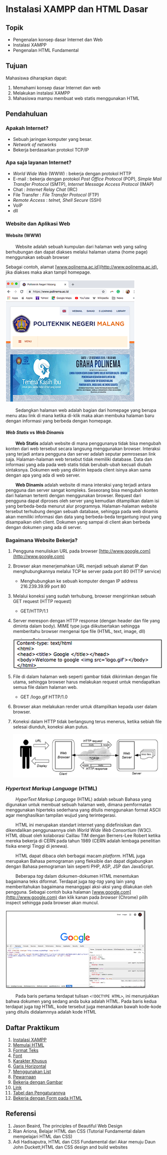 # Instalasi XAMPP dan HTML Dasar

## Topik

- Pengenalan konsep dasar Internet dan Web
- Instalasi XAMPP
- Pengenalan HTML Fundamental

## Tujuan

Mahasiswa diharapkan dapat:

1. Memahami konsep dasar Internet dan web
2. Melakukan instalasi XAMPP
3. Mahasiswa mampu membuat web statis menggunakan HTML

## Pendahuluan

### Apakah Internet?

- Sebuah jaringan komputer yang besar.
- _Network of networks_
- Bekerja berdasarkan protokol TCP/IP

### Apa saja layanan Internet?

- _World Wide Web_ (WWW) : bekerja dengan protokol HTTP
- E-mail : bekerja dengan protokol _Post Office Protocol_ (POP), _Simple Mail Transfer Protocol_ (SMTP), _Internet Message Access Protocol_ (IMAP)
- Chat : _Internet Relay Chat_ (IRC)
- File Transfer : _File Transfer Protocol_ (FTP)
- _Remote Access_ : _telnet, Shell Secure_ (SSH)
- VoIP
- dll

### Website dan Aplikasi Web

#### Website (WWW)

&nbsp;&nbsp;&nbsp;&nbsp;&nbsp;&nbsp;&nbsp;&nbsp;Website adalah sebuah kumpulan dari halaman web yang saling berhubungan dan dapat diakses melalui halaman utama (home page) menggunakan sebuah browser

Sebagai contoh, alamat [www.polinema.ac.id](http://www.polinema.ac.id), jika diakses maka akan tampil homepage.

![Homepage Polinema](/html/img/homepage.png)

&nbsp;&nbsp;&nbsp;&nbsp;&nbsp;&nbsp;&nbsp;&nbsp;Sedangkan halaman web adalah bagian dari homepage yang berupa menu atau link di mana ketika di-klik maka akan membuka halaman baru dengan informasi yang berbeda dengan homepage.

#### _Web Statis_ vs _Web Dinamis_

&nbsp;&nbsp;&nbsp;&nbsp;&nbsp;&nbsp;&nbsp;&nbsp;**Web Statis** adalah website di mana penggunanya tidak bisa mengubah konten dari web tersebut secara langsung menggunakan browser. Interaksi yang terjadi antara pengguna dan server adalah seputar pemrosesan link saja. Halaman-halaman web tersebut tidak memiliki database. Data dan informasi yang ada pada web statis tidak berubah-ubah kecuali diubah sintaksnya. Dokumen web yang dikirim kepada client isinya akan sama dengan apa yang ada di web server.

&nbsp;&nbsp;&nbsp;&nbsp;&nbsp;&nbsp;&nbsp;&nbsp;**Web Dinamis** adalah website di mana interaksi yang terjadi antara pengguna dan server sangat kompleks. Seseorang bisa mengubah konten dari halaman tertenti dengan menggunakan browser. Request dari pengguna dapat diproses oleh server yang kemudian ditampilkan dalam isi yang berbeda-beda menurut alur programnya. Halaman-halaman website tersebut terhubung dengan sebuah database, sehingga pada web dinamis akan memiliki informasi dan data yang berbeda-beda tergantung input yang disampaikan oleh client. Dokumen yang sampai di client akan berbeda dengan dokumen yang ada di server.

### Bagaimana Website Bekerja?

1. Pengguna menuliskan URL pada browser [http://www.google.com](http://www.google.com)
2. Browser akan menerjemahkan URL menjadi sebuah alamat IP dan menghubungkannya melalui TCP ke server pada port 80 (HTTP service)

   - Menghubungkan ke sebuah komputer dengan IP address 216.239.39.99 port 80

3. Melalui koneksi yang sudah terhubung, browser mengirimkan sebuah GET request (HTTP request)

   - GET/HTTP/1.1

4. Server merespon dengan HTTP response (dengan header dan file yang diminta dalam body). MIME type juga diikutsertakan sehingga memberitahu browser mengenai tipe file (HTML, text, image, dll)

   ![MIME Text](/html/img/mimetype.png)

5. File di dalam halaman web seperti gambar tidak dikirimkan dengan file utama, sehingga browser harus melakukan request untuk mendapatkan semua file dalam halaman web.

   - GET /logo.gif HTTP/1.0

6. Browser akan melakukan render untuk ditampilkan kepada user dalam browser.
7. Koneksi dalam HTTP tidak berlangsung terus menerus, ketika sebiah file selesai diunduh, koneksi akan putus.

   ![HTTP Request And Response](/html/img/http-request-response.png)

### _Hypertext Markup Language_ (HTML)

&nbsp;&nbsp;&nbsp;&nbsp;&nbsp;&nbsp;&nbsp;&nbsp;_HyperText Markup Language_ (HTML) adalah sebuah Bahasa yang digunakan untuk membuat sebuah halaman web, dimana pemformatan menggunakan hiperteks sederhana yang ditulis menggunakan format ASCII agar menghasilkan tampilan wujud yang terintegerasi.

&nbsp;&nbsp;&nbsp;&nbsp;&nbsp;&nbsp;&nbsp;&nbsp;HTML ini merupakan standart internet yang didefinisikan dan dikendalikan penggunaannya oleh _World Wide Web Consortium_ (W3C). HTML dibuat oleh kolaborasi Caillau TIM dengan Berners-Lee Robert ketika mereka bekerja di CERN pada tahun 1989 (CERN adalah lembaga penelitian fisika energi Tinggi di jenewa).

&nbsp;&nbsp;&nbsp;&nbsp;&nbsp;&nbsp;&nbsp;&nbsp;HTML dapat dibaca oleh berbagai macam _platform_. HTML juga merupakan Bahasa pemograman yang fleksible dan dapat digabungkan dengan Bahasa pemograman lain seperti PHP, ASP, JSP dan JavaScript.

&nbsp;&nbsp;&nbsp;&nbsp;&nbsp;&nbsp;&nbsp;&nbsp;Beberapa _tag_ dalam dokumen-dokumen HTML menentukan bagaimana teks diformat. Terdapat juga _tag-tag_ yang lain yang memberitahukan bagaimana menanggapi aksi-aksi yang dilakukan oleh pengguna. Sebagai contoh buka halaman [www.google.com](http://www.google.com) dan klik kanan pada _browser_ (Chrome) pilih inspect sehingga pada browser akan muncul.

![Inspect Element](/html/img/inspect.png)

&nbsp;&nbsp;&nbsp;&nbsp;&nbsp;&nbsp;&nbsp;&nbsp;Pada baris pertama terdapat tulisan `<!DOCTYPE HTML>`, ini menunjukkan bahwa dokumen yang sedang anda buka adalah HTML. Pada baris kedua terdapat juga _tag_ HTML, kode tersebut juga menandakan bawah kode-kode yang ditulis didalamnnya adalah kode HTML

## Daftar Praktikum

1. [Instalasi XAMPP](/html/praktikum1/)
2. [Memulai HTML](/html/praktikum2/)
3. [Format Teks](/html/praktikum3/)
4. [Font](/html/praktikum4/)
5. [Karakter Khusus](/html/praktikum5/)
6. [Garis Horizontal](/html/praktikum6/)
7. [Menggunakan List](/html/praktikum7/)
8. [Pewarnaan](/html/praktikum8/)
9. [Bekerja dengan Gambar](/html/praktikum9/)
10. [Link](/html/praktikum10/)
11. [Tabel dan Pengaturannya](/html/praktikum11/)
12. [Bekerja dengan Form pada HTML](/html/praktikum12/)

## Referensi

1. Jason Beaird, The principles of Beautiful Web Design
2. Rian Ariona, Belajar HTML dan CSS (Tutorial Fundamental dalam mempelajari HTML dan CSS)
3. Adi Hadisaputra, HTML dan CSS Fundamental dari Akar menuju Daun John Duckett,HTML dan CSS design and build websites
